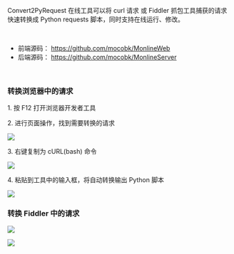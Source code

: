 
Convert2PyRequest 在线工具可以将 curl 请求 或 Fiddler 抓包工具捕获的请求快速转换成 Python requests 脚本，同时支持在线运行、修改。

<br>

* 前端源码： https://github.com/mocobk/MonlineWeb
* 后端源码： https://github.com/mocobk/MonlineServer
<br>

### 转换浏览器中的请求

1\. 按 F12 打开浏览器开发者工具

2\. 进行页面操作，找到需要转换的请求

![](https://img.mocobk.cn/image/20200703135205324.jpg)


3\. 右键复制为 cURL(bash) 命令

![](https://img.mocobk.cn/image/20200703135310293.jpg)


4\. 粘贴到工具中的输入框，将自动转换输出 Python 脚本

![](https://img.mocobk.cn/image/20200703140223073.jpg)

### 转换 Fiddler 中的请求

![](https://img.mocobk.cn/image/20200703142449396.jpg)

![](https://img.mocobk.cn/image/20200703142546625.jpg)


